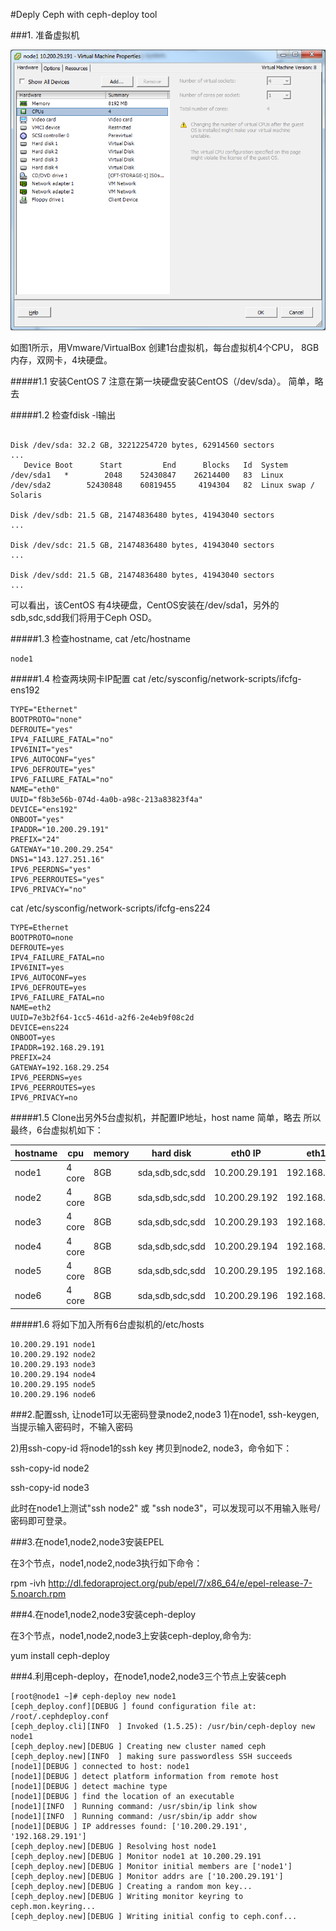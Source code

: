 #Deply Ceph with ceph-deploy tool

###1. 准备虚拟机

![图1](https://github.com/lzueclipse/learning/blob/master/ceph/day0001/1.png "图1")

如图1所示，用Vmware/VirtualBox 创建1台虚拟机，每台虚拟机4个CPU， 8GB内存，双网卡，4块硬盘。

#####1.1 安装CentOS 7
注意在第一块硬盘安装CentOS（/dev/sda）。
简单，略去

#####1.2 检查fdisk -l输出
```

Disk /dev/sda: 32.2 GB, 32212254720 bytes, 62914560 sectors
...
   Device Boot      Start         End      Blocks   Id  System
/dev/sda1   *        2048    52430847    26214400   83  Linux
/dev/sda2        52430848    60819455     4194304   82  Linux swap / Solaris

Disk /dev/sdb: 21.5 GB, 21474836480 bytes, 41943040 sectors
...

Disk /dev/sdc: 21.5 GB, 21474836480 bytes, 41943040 sectors
...

Disk /dev/sdd: 21.5 GB, 21474836480 bytes, 41943040 sectors
...
```
可以看出，该CentOS 有4块硬盘，CentOS安装在/dev/sda1，另外的sdb,sdc,sdd我们将用于Ceph OSD。


#####1.3 检查hostname, cat /etc/hostname

```
node1
```

#####1.4 检查两块网卡IP配置
cat /etc/sysconfig/network-scripts/ifcfg-ens192

```
TYPE="Ethernet"
BOOTPROTO="none"
DEFROUTE="yes"
IPV4_FAILURE_FATAL="no"
IPV6INIT="yes"
IPV6_AUTOCONF="yes"
IPV6_DEFROUTE="yes"
IPV6_FAILURE_FATAL="no"
NAME="eth0"
UUID="f8b3e56b-074d-4a0b-a98c-213a83823f4a"
DEVICE="ens192"
ONBOOT="yes"
IPADDR="10.200.29.191"
PREFIX="24"
GATEWAY="10.200.29.254"
DNS1="143.127.251.16"
IPV6_PEERDNS="yes"
IPV6_PEERROUTES="yes"
IPV6_PRIVACY="no"
```

cat /etc/sysconfig/network-scripts/ifcfg-ens224

```
TYPE=Ethernet
BOOTPROTO=none
DEFROUTE=yes
IPV4_FAILURE_FATAL=no
IPV6INIT=yes
IPV6_AUTOCONF=yes
IPV6_DEFROUTE=yes
IPV6_FAILURE_FATAL=no
NAME=eth2
UUID=7e3b2f64-1cc5-461d-a2f6-2e4eb9f08c2d
DEVICE=ens224
ONBOOT=yes
IPADDR=192.168.29.191
PREFIX=24
GATEWAY=192.168.29.254
IPV6_PEERDNS=yes
IPV6_PEERROUTES=yes
IPV6_PRIVACY=no
```

#####1.5 Clone出另外5台虚拟机，并配置IP地址，host name
简单，略去
所以最终，6台虚拟机如下：

| hostname   | cpu     | memory   | hard disk       | eth0 IP        | eth1 IP        |
| ---------- | ------- | -------- | --------------- | -------------- | -------------- |
| node1      | 4 core  | 8GB      | sda,sdb,sdc,sdd | 10.200.29.191  | 192.168.29.191 |
| node2      | 4 core  | 8GB      | sda,sdb,sdc,sdd | 10.200.29.192  | 192.168.29.192 |
| node3      | 4 core  | 8GB      | sda,sdb,sdc,sdd | 10.200.29.193  | 192.168.29.193 |
| node4      | 4 core  | 8GB      | sda,sdb,sdc,sdd | 10.200.29.194  | 192.168.29.194 |
| node5      | 4 core  | 8GB      | sda,sdb,sdc,sdd | 10.200.29.195  | 192.168.29.195 |
| node6      | 4 core  | 8GB      | sda,sdb,sdc,sdd | 10.200.29.196  | 192.168.29.196 |

#####1.6 将如下加入所有6台虚拟机的/etc/hosts

```
10.200.29.191 node1
10.200.29.192 node2
10.200.29.193 node3
10.200.29.194 node4
10.200.29.195 node5
10.200.29.196 node6
```

###2.配置ssh, 让node1可以无密码登录node2,node3
1)在node1, ssh-keygen, 当提示输入密码时，不输入密码

2)用ssh-copy-id 将node1的ssh key 拷贝到node2, node3，命令如下：

ssh-copy-id node2

ssh-copy-id node3

此时在node1上测试"ssh node2" 或 "ssh node3"，可以发现可以不用输入账号/密码即可登录。

###3.在node1,node2,node3安装EPEL

在3个节点，node1,node2,node3执行如下命令：

rpm -ivh http://dl.fedoraproject.org/pub/epel/7/x86_64/e/epel-release-7-5.noarch.rpm

###4.在node1,node2,node3安装ceph-deploy

在3个节点，node1,node2,node3上安装ceph-deploy,命令为:

yum install ceph-deploy


###4.利用ceph-deploy，在node1,node2,node3三个节点上安装ceph

```
[root@node1 ~]# ceph-deploy new node1
[ceph_deploy.conf][DEBUG ] found configuration file at: /root/.cephdeploy.conf
[ceph_deploy.cli][INFO  ] Invoked (1.5.25): /usr/bin/ceph-deploy new node1
[ceph_deploy.new][DEBUG ] Creating new cluster named ceph
[ceph_deploy.new][INFO  ] making sure passwordless SSH succeeds
[node1][DEBUG ] connected to host: node1
[node1][DEBUG ] detect platform information from remote host
[node1][DEBUG ] detect machine type
[node1][DEBUG ] find the location of an executable
[node1][INFO  ] Running command: /usr/sbin/ip link show
[node1][INFO  ] Running command: /usr/sbin/ip addr show
[node1][DEBUG ] IP addresses found: ['10.200.29.191', '192.168.29.191']
[ceph_deploy.new][DEBUG ] Resolving host node1
[ceph_deploy.new][DEBUG ] Monitor node1 at 10.200.29.191
[ceph_deploy.new][DEBUG ] Monitor initial members are ['node1']
[ceph_deploy.new][DEBUG ] Monitor addrs are ['10.200.29.191']
[ceph_deploy.new][DEBUG ] Creating a random mon key...
[ceph_deploy.new][DEBUG ] Writing monitor keyring to ceph.mon.keyring...
[ceph_deploy.new][DEBUG ] Writing initial config to ceph.conf...
```


